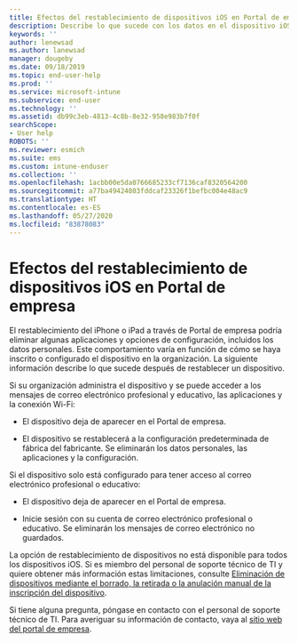 ```yaml
---
title: Efectos del restablecimiento de dispositivos iOS en Portal de empresa de Intune | Microsoft Docs
description: Describe lo que sucede con los datos en el dispositivo iOS después de restablecerlo en el Portal de empresa de Intune.
keywords: ''
author: lenewsad
ms.author: lanewsad
manager: dougeby
ms.date: 09/18/2019
ms.topic: end-user-help
ms.prod: ''
ms.service: microsoft-intune
ms.subservice: end-user
ms.technology: ''
ms.assetid: db99c3eb-4813-4c8b-8e32-958e983b7f0f
searchScope:
- User help
ROBOTS: ''
ms.reviewer: esmich
ms.suite: ems
ms.custom: intune-enduser
ms.collection: ''
ms.openlocfilehash: 1acbb00e5da0766685233cf7136caf8320564200
ms.sourcegitcommit: a77ba49424803fddcaf23326f1befbc004e48ac9
ms.translationtype: HT
ms.contentlocale: es-ES
ms.lasthandoff: 05/27/2020
ms.locfileid: "83878083"
---
```

# <a name="effects-of-company-portal-ios-device-reset"></a>Efectos del restablecimiento de dispositivos iOS en Portal de empresa 

El restablecimiento del iPhone o iPad a través de Portal de empresa podría eliminar algunas aplicaciones y opciones de configuración, incluidos los datos personales. Este comportamiento varía en función de cómo se haya inscrito o configurado el dispositivo en la organización. La siguiente información describe lo que sucede después de restablecer un dispositivo.  

Si su organización administra el dispositivo y se puede acceder a los mensajes de correo electrónico profesional y educativo, las aplicaciones y la conexión Wi-Fi:

- El dispositivo deja de aparecer en el Portal de empresa.  

- El dispositivo se restablecerá a la configuración predeterminada de fábrica del fabricante. Se eliminarán los datos personales, las aplicaciones y la configuración.

Si el dispositivo solo está configurado para tener acceso al correo electrónico profesional o educativo:

- El dispositivo deja de aparecer en el Portal de empresa.  

- Inicie sesión con su cuenta de correo electrónico profesional o educativo. Se eliminarán los mensajes de correo electrónico no guardados.   

La opción de restablecimiento de dispositivos no está disponible para todos los dispositivos iOS. Si es miembro del personal de soporte técnico de TI y quiere obtener más información estas limitaciones, consulte [Eliminación de dispositivos mediante el borrado, la retirada o la anulación manual de la inscripción del dispositivo](https://docs.microsoft.com/intune/devices-wipe).  

Si tiene alguna pregunta, póngase en contacto con el personal de soporte técnico de TI. Para averiguar su información de contacto, vaya al [sitio web del portal de empresa](https://go.microsoft.com/fwlink/?linkid=2010980).
